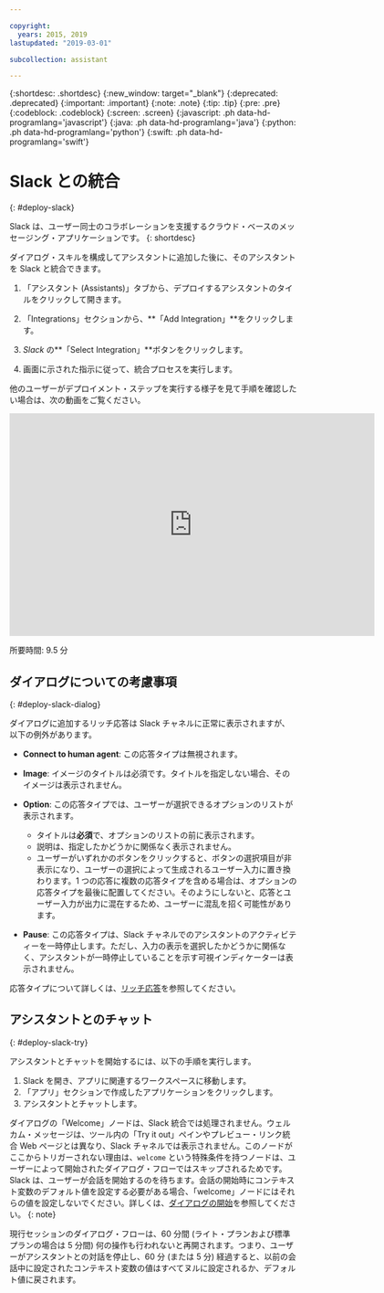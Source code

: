 ```yaml
---

copyright:
  years: 2015, 2019
lastupdated: "2019-03-01"

subcollection: assistant

---
```


{:shortdesc: .shortdesc}
{:new_window: target="_blank"}
{:deprecated: .deprecated}
{:important: .important}
{:note: .note}
{:tip: .tip}
{:pre: .pre}
{:codeblock: .codeblock}
{:screen: .screen}
{:javascript: .ph data-hd-programlang='javascript'}
{:java: .ph data-hd-programlang='java'}
{:python: .ph data-hd-programlang='python'}
{:swift: .ph data-hd-programlang='swift'}

# Slack との統合
{: #deploy-slack}

Slack は、ユーザー同士のコラボレーションを支援するクラウド・ベースのメッセージング・アプリケーションです。
{: shortdesc}

ダイアログ・スキルを構成してアシスタントに追加した後に、そのアシスタントを Slack と統合できます。

1.  「アシスタント (Assistants)」タブから、デプロイするアシスタントのタイルをクリックして開きます。

1.  「Integrations」セクションから、**「Add Integration」**をクリックします。

1.  *Slack* の**「Select Integration」**ボタンをクリックします。

1.  画面に示された指示に従って、統合プロセスを実行します。

他のユーザーがデプロイメント・ステップを実行する様子を見て手順を確認したい場合は、次の動画をご覧ください。

<iframe class="embed-responsive-item" id="youtubeplayer" title="Walkthrough of the Slack deployment steps" type="text/html" width="640" height="390" src="https://www.youtube.com/embed/RBGBPJ8h4HQ?rel=0" frameborder="0" webkitallowfullscreen mozallowfullscreen allowfullscreen> </iframe>

所要時間: 9.5 分

## ダイアログについての考慮事項
{: #deploy-slack-dialog}

ダイアログに追加するリッチ応答は Slack チャネルに正常に表示されますが、以下の例外があります。

- **Connect to human agent**: この応答タイプは無視されます。

- **Image**: イメージのタイトルは必須です。タイトルを指定しない場合、そのイメージは表示されません。

- **Option**: この応答タイプでは、ユーザーが選択できるオプションのリストが表示されます。

  - タイトルは**必須**で、オプションのリストの前に表示されます。
  - 説明は、指定したかどうかに関係なく表示されません。
  - ユーザーがいずれかのボタンをクリックすると、ボタンの選択項目が非表示になり、ユーザーの選択によって生成されるユーザー入力に置き換わります。1 つの応答に複数の応答タイプを含める場合は、オプションの応答タイプを最後に配置してください。そのようにしないと、応答とユーザー入力が出力に混在するため、ユーザーに混乱を招く可能性があります。

- **Pause**: この応答タイプは、Slack チャネルでのアシスタントのアクティビティーを一時停止します。ただし、入力の表示を選択したかどうかに関係なく、アシスタントが一時停止していることを示す可視インディケーターは表示されません。

応答タイプについて詳しくは、[リッチ応答](/docs/services/assistant?topic=assistant-dialog-overview#dialog-overview-multimedia)を参照してください。

## アシスタントとのチャット
{: #deploy-slack-try}

アシスタントとチャットを開始するには、以下の手順を実行します。

1.  Slack を開き、アプリに関連するワークスペースに移動します。
1.  「アプリ」セクションで作成したアプリケーションをクリックします。
1.  アシスタントとチャットします。

ダイアログの「Welcome」ノードは、Slack 統合では処理されません。ウェルカム・メッセージは、ツール内の「Try it out」ペインやプレビュー・リンク統合 Web ページとは異なり、Slack チャネルでは表示されません。このノードがここからトリガーされない理由は、`welcome` という特殊条件を持つノードは、ユーザーによって開始されたダイアログ・フローではスキップされるためです。Slack は、ユーザーが会話を開始するのを待ちます。会話の開始時にコンテキスト変数のデフォルト値を設定する必要がある場合、「welcome」ノードにはそれらの値を設定しないでください。詳しくは、[ダイアログの開始](/docs/services/assistant?topic=assistant-dialog-start)を参照してください。
{: note}

現行セッションのダイアログ・フローは、60 分間 (ライト・プランおよび標準プランの場合は 5 分間) 何の操作も行われないと再開されます。つまり、ユーザーがアシスタントとの対話を停止し、60 分 (または 5 分) 経過すると、以前の会話中に設定されたコンテキスト変数の値はすべてヌルに設定されるか、デフォルト値に戻されます。
